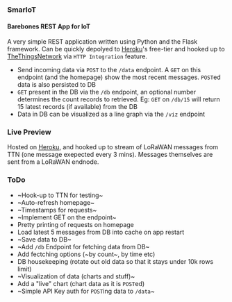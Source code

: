 ### SmarIoT
#### Barebones REST App for IoT
A very simple REST application written using Python and the Flask framework. Can be quickly depolyed to [Heroku](https://heroku.com)'s free-tier and hooked up to [TheThingsNetwork](https://thethingsnetwork.org) via `HTTP Integration` feature. 

- Send incoming data via `POST` to the `/data` endpoint. A `GET` on this endpoint (and the homepage) show the most recent messages. `POST`ed data is also persisted to DB
- `GET` present in the DB via the `/db` endpoint, an optional number determines the count records to retrieved. Eg: `GET` on `/db/15` will return 15 latest records (if available) from the DB
- Data in DB can be visualized as a line graph via the `/viz` endpoint

### Live Preview
Hosted on [Heroku](https://smariot.herokuapp.com/), and hooked up to stream of LoRaWAN messages from TTN (one message exepected every 3 mins). Messages themselves are sent from a LoRaWAN endnode.

### ToDo
- ~Hook-up to TTN for testing~
- ~Auto-refresh homepage~
- ~Timestamps for requests~
- ~Implement GET on the endpoint~
- Pretty printing of requests on homepage
- Load latest 5 messages from DB into cache on app restart
- ~Save data to DB~
- ~Add `/db` Endpoint for fetching data from DB~
- Add fectching options (~by count~, by time etc)
- DB housekeeping (rotate out old data so that it stays under 10k rows limit)
- ~Visualization of data (charts and stuff)~
- Add a "live" chart (chart data as it is `POST`ed)
- ~Simple API Key auth for `POST`ing data to `/data`~
